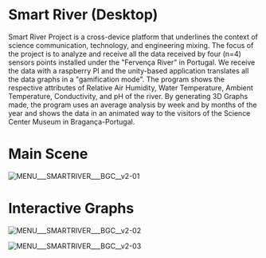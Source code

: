 # Smart River (Desktop)

Smart River Project is a cross-device platform that underlines the context of science communication, technology, and engineering mixing. The focus of the project is to analyze and receive all the data received by four (n=4) sensors points installed under the "Fervença River" in Portugal. We receive the data with a raspberry PI and the unity-based application translates all the data graphs in a "gamification mode". The program shows the respective attributes of Relative Air Humidity, Water Temperature, Ambient Temperature, Conductivity, and pH of the river. By generating 3D Graphs made, the program uses an average analysis by week and by months of the year and shows the data in an animated way to the visitors of the Science Center Museum in Bragança-Portugal. 

# Main Scene
![MENU___SMARTRIVER___BGC__v2-01](https://user-images.githubusercontent.com/21102697/93584480-44f04480-f99d-11ea-81e1-7312a2e4626e.jpg)

# Interactive Graphs
![MENU___SMARTRIVER___BGC__v2-02](https://user-images.githubusercontent.com/21102697/93584472-41f55400-f99d-11ea-812d-3f0ed58ebaad.jpg)

![MENU___SMARTRIVER___BGC__v2-03](https://user-images.githubusercontent.com/21102697/93584476-43268100-f99d-11ea-8bcc-466b6b93b1b0.jpg)

